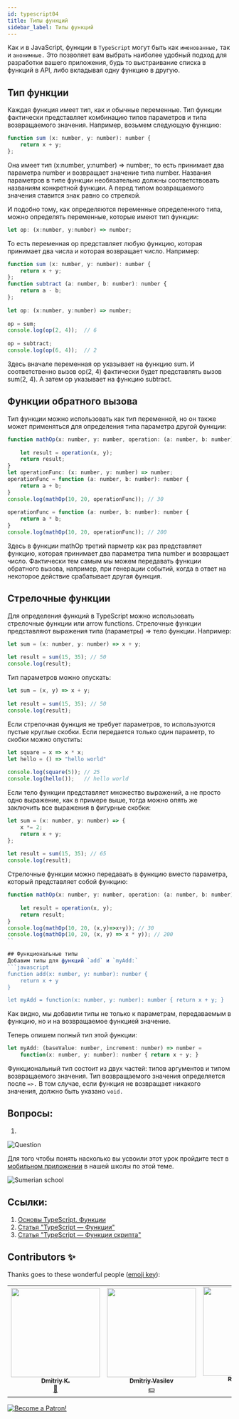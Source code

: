 ```yaml
---
id: typescript04
title: Типы функций
sidebar_label: Типы функций
---
```


Как и в JavaScript, функции в `TypeScript` могут быть как `именованные,` так и `анонимные.` Это позволяет вам выбрать наиболее удобный подход для разработки вашего приложения, будь то выстраивание списка в функций в API, либо вкладывая одну функцию в другую.

## Тип функции
Каждая функция имеет тип, как и обычные переменные. Тип функции фактически представляет комбинацию типов параметров и типа возвращаемого значения. Например, возьмем следующую функцию:
```javascript
function sum (x: number, y: number): number {
    return x + y;
};
```
Она имеет тип (x:number, y:number) => number;, то есть принимает два параметра number и возвращает значение типа number. Названия параметров в типе функции необязательно должны соответствовать названиям конкретной функции. А перед типом возвращаемого значения ставится знак равно со стрелкой.

И подобно тому, как определяются переменные определенного типа, можно определять переменные, которые имеют тип функции:
```javascript
let op: (x:number, y:number) => number;
```
То есть переменная op представляет любую функцию, которая принимает два числа и которая возвращает число. Например:
```javascript
function sum (x: number, y: number): number {
    return x + y;
};
function subtract (a: number, b: number): number {
    return a - b;
};
 
let op: (x:number, y:number) => number;
 
op = sum;
console.log(op(2, 4));  // 6
 
op = subtract;
console.log(op(6, 4));  // 2
```
Здесь вначале переменная op указывает на функцию sum. И соответственно вызов op(2, 4) фактически будет представлять вызов sum(2, 4). А затем op указывает на функцию subtract.

## Функции обратного вызова
Тип функции можно использовать как тип переменной, но он также может применяться для определения типа параметра другой функции:
```javascript
function mathOp(x: number, y: number, operation: (a: number, b: number) => number): number{
 
    let result = operation(x, y);
    return result;
}
let operationFunc: (x: number, y: number) => number;
operationFunc = function (a: number, b: number): number {
    return a + b;
}
console.log(mathOp(10, 20, operationFunc)); // 30 
 
operationFunc = function (a: number, b: number): number {
    return a * b;
}
console.log(mathOp(10, 20, operationFunc)); // 200 
```
Здесь в функции mathOp третий парметр как раз представляет функцию, которая принимает два параметра типа number и возвращает число. Фактически тем самым мы можем передавать функции обратного вызова, например, при генерации событий, когда в ответ на некоторое действие срабатывает другая функция.

## Стрелочные функции
Для определения функций в TypeScript можно использовать стрелочные функции или arrow functions. Стрелочные функции представляют выражения типа (параметры) => тело функции. Например:
```javascript
let sum = (x: number, y: number) => x + y;
 
let result = sum(15, 35); // 50
console.log(result);
```
Тип параметров можно опускать:
```javascript
let sum = (x, y) => x + y;
  
let result = sum(15, 35); // 50
console.log(result);
```
Если стрелочная функция не требует параметров, то используются пустые круглые скобки. Если передается только один параметр, то скобки можно опустить:
```javascript
let square = x => x * x;
let hello = () => "hello world"
  
console.log(square(5)); // 25
console.log(hello());   // hello world
```
Если тело функции представляет множество выражений, а не просто одно выражение, как в примере выше, тогда можно опять же заключить все выражения в фигурные скобки:
```javascript
let sum = (x: number, y: number) => {
    x *= 2;
    return x + y;
};
 
let result = sum(15, 35); // 65
console.log(result);
```
Стрелочные функции можно передавать в функцию вместо параметра, который представляет собой функцию:
```javascript
function mathOp(x: number, y: number, operation: (a: number, b: number) => number): number{
 
    let result = operation(x, y);
    return result;
}
console.log(mathOp(10, 20, (x,y)=>x+y)); // 30 
console.log(mathOp(10, 20, (x, y) => x * y)); // 200 
``

## Функциональные типы
Добавим типы для функций `add` и `myAdd:`
```javascript
function add(x: number, y: number): number {
    return x + y
}

let myAdd = function(x: number, y: number): number { return x + y; }
```

Как видно, мы добавили типы не только к параметрам, передаваемым в функцию, но и на возвращаемое функцией значение.

Теперь опишем полный тип этой функции:
```javascript
let myAdd: (baseValue: number, increment: number) => number =
    function(x: number, y: number): number { return x + y; }
```
Функциональный тип состоит из двух частей: типов аргументов и типом возвращаемого значения. Тип возвращаемого значения определяется после `=>.` В том случае, если функция не возвращает никакого значения, должно быть указано `void.`

## Вопросы:

1. 


![Question](https://media.giphy.com/media/l0HlRnAWXxn0MhKLK/giphy.gif)

Для того чтобы понять насколько вы усвоили этот урок пройдите тест в [мобильном приложении](http://onelink.to/njhc95) в нашей школы по этой теме.

![Sumerian school](/img/app.png)

## Ссылки:

1. [Основы TypeScript. Функции](https://metanit.com/web/typescript/2.2.php)
2. [Статья "TypeScript — Функции"](https://coderlessons.com/tutorials/veb-razrabotka/izuchite-mashinopis/typescript-funktsii)
3. [Статья "TypeScript — Функции скрипта"](https://webformyself.com/typescript-funkcii-skripta/)

## Contributors ✨

Thanks goes to these wonderful people ([emoji key](https://allcontributors.org/docs/en/emoji-key)):

<!-- ALL-CONTRIBUTORS-LIST:START - Do not remove or modify this section -->
<!-- prettier-ignore-start -->
<!-- markdownlint-disable -->
<table>
  <tr>
    <td align="center"><a href="https://github.com/KoDim-React"><img src="https://avatars1.githubusercontent.com/u/72087863?v=4?s=200" width="200px;" alt=""/><br /><sub><b>Dmitriy K.</b></sub></a><br /><a href="#mentoring-KoDim-React" title="Mentoring">📖</a></td>
    <td align="center"><a href="https://fullstackserverless.github.io/"><img src="https://avatars0.githubusercontent.com/u/6774813?v=4?s=200" width="200px;" alt=""/><br /><sub><b>Dmitriy Vasilev</b></sub></a><br /><a href="#financial-gHashTag" title="Financial">💵</a></td>
     <td align="center"><a href="https://github.com/Resoner2005"><img src="https://avatars1.githubusercontent.com/u/75675814?v=4?s=200" width="200px;" alt=""/><br /><sub><b>Resoner2005</b></sub></a><br /><a href="https://github.com/gHashTag/react-native-village/issues?q=author%3AResoner2005" title="Bug reports">🐛 🎨 🖋</a></td>
     <td align="center"><a href="https://github.com/Navernoss"><img src="https://avatars0.githubusercontent.com/u/75784137?v=4?s=200" width="200px;" alt=""/><br /><sub><b>Navernoss</b></sub></a><br /><a href="#content-Navernoss" title="Content">🖋 🐛 🎨 </a></td>
  </tr>
 
</table>

<!-- markdownlint-restore -->
<!-- prettier-ignore-end -->

<!-- ALL-CONTRIBUTORS-LIST:END -->

[![Become a Patron!](/img/logo/patreon.png)](https://www.patreon.com/bePatron?u=31769291)